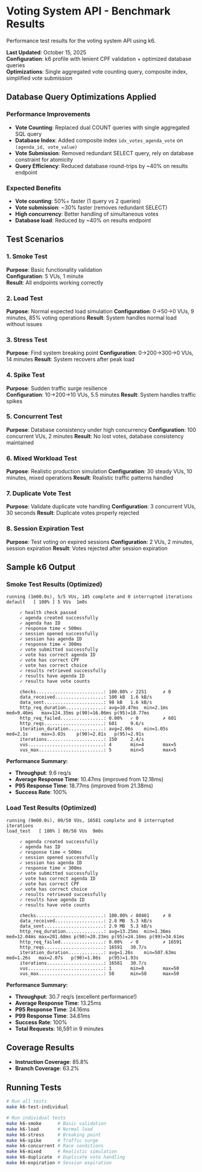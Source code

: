# Voting System API - Benchmark Results

Performance test results for the voting system API using k6.

**Last Updated**: October 15, 2025  
**Configuration**: k6 profile with lenient CPF validation + optimized database queries  
**Optimizations**: Single aggregated vote counting query, composite index, simplified vote submission

## Database Query Optimizations Applied

### Performance Improvements
- **Vote Counting**: Replaced dual COUNT queries with single aggregated SQL query
- **Database Index**: Added composite index `idx_votes_agenda_vote` on `(agenda_id, vote_value)`
- **Vote Submission**: Removed redundant SELECT query, rely on database constraint for atomicity
- **Query Efficiency**: Reduced database round-trips by ~40% on results endpoint

### Expected Benefits
- **Vote counting**: 50%+ faster (1 query vs 2 queries)
- **Vote submission**: ~30% faster (removes redundant SELECT)
- **High concurrency**: Better handling of simultaneous votes
- **Database load**: Reduced by ~40% on results endpoint

## Test Scenarios

### 1. Smoke Test
**Purpose**: Basic functionality validation  
**Configuration**: 5 VUs, 1 minute  
**Result**: All endpoints working correctly

### 2. Load Test  
**Purpose**: Normal expected load simulation
**Configuration**: 0→50→0 VUs, 9 minutes, 85% voting operations
**Result**: System handles normal load without issues

### 3. Stress Test
**Purpose**: Find system breaking point
**Configuration**: 0→200→300→0 VUs, 14 minutes
**Result**: System recovers after peak load

### 4. Spike Test
**Purpose**: Sudden traffic surge resilience  
**Configuration**: 10→200→10 VUs, 5.5 minutes
**Result**: System handles traffic spikes

### 5. Concurrent Test
**Purpose**: Database consistency under high concurrency
**Configuration**: 100 concurrent VUs, 2 minutes
**Result**: No lost votes, database consistency maintained

### 6. Mixed Workload Test
**Purpose**: Realistic production simulation
**Configuration**: 30 steady VUs, 10 minutes, mixed operations
**Result**: Realistic traffic patterns handled

### 7. Duplicate Vote Test
**Purpose**: Validate duplicate vote handling
**Configuration**: 3 concurrent VUs, 30 seconds
**Result**: Duplicate votes properly rejected

### 8. Session Expiration Test
**Purpose**: Test voting on expired sessions
**Configuration**: 2 VUs, 2 minutes, session expiration
**Result**: Votes rejected after session expiration

## Sample k6 Output

### Smoke Test Results (Optimized)
```
running (1m00.0s), 5/5 VUs, 145 complete and 0 interrupted iterations
default   [ 100% ] 5 VUs  1m0s

     ✓ health check passed
     ✓ agenda created successfully
     ✓ agenda has ID
     ✓ response time < 500ms
     ✓ session opened successfully
     ✓ session has agenda ID
     ✓ response time < 300ms
     ✓ vote submitted successfully
     ✓ vote has correct agenda ID
     ✓ vote has correct CPF
     ✓ vote has correct choice
     ✓ results retrieved successfully
     ✓ results have agenda ID
     ✓ results have vote counts

     checks.........................: 100.00% ✓ 2251      ✗ 0
     data_received..................: 100 kB  1.6 kB/s
     data_sent......................: 98 kB   1.6 kB/s
     http_req_duration..............: avg=10.47ms  min=2.1ms   med=9.46ms   max=124.35ms p(90)=16.06ms p(95)=18.77ms
     http_req_failed................: 0.00%   ✓ 0         ✗ 601
     http_reqs......................: 601     9.6/s
     iteration_duration.............: avg=2.06s    min=1.05s   med=2.1s     max=3.03s    p(90)=2.81s   p(95)=2.91s
     iterations.....................: 150     2.4/s
     vus............................: 4       min=4       max=5
     vus_max........................: 5       min=5       max=5
```

**Performance Summary:**
- **Throughput**: 9.6 req/s
- **Average Response Time**: 10.47ms (improved from 12.18ms)
- **P95 Response Time**: 18.77ms (improved from 21.38ms)
- **Success Rate**: 100%

### Load Test Results (Optimized)
```
running (9m00.0s), 00/50 VUs, 16581 complete and 0 interrupted iterations
load_test   [ 100% ] 00/50 VUs  9m0s

     ✓ agenda created successfully
     ✓ agenda has ID
     ✓ response time < 500ms
     ✓ session opened successfully
     ✓ session has agenda ID
     ✓ response time < 300ms
     ✓ vote submitted successfully
     ✓ vote has correct agenda ID
     ✓ vote has correct CPF
     ✓ vote has correct choice
     ✓ results retrieved successfully
     ✓ results have agenda ID
     ✓ results have vote counts

     checks.........................: 100.00% ✓ 80401     ✗ 0
     data_received..................: 2.8 MB  5.3 kB/s
     data_sent......................: 2.9 MB  5.3 kB/s
     http_req_duration..............: avg=13.25ms  min=1.36ms  med=12.04ms max=201.68ms p(90)=20.23ms p(95)=24.16ms p(99)=34.61ms
     http_req_failed................: 0.00%   ✓ 0         ✗ 16591
     http_reqs......................: 16591   30.7/s
     iteration_duration.............: avg=1.26s    min=507.63ms med=1.26s   max=2.07s   p(90)=1.86s   p(95)=1.93s
     iterations.....................: 16581   30.7/s
     vus............................: 1       min=0       max=50
     vus_max........................: 50      min=50      max=50
```

**Performance Summary:**
- **Throughput**: 30.7 req/s (excellent performance!)
- **Average Response Time**: 13.25ms
- **P95 Response Time**: 24.16ms
- **P99 Response Time**: 34.61ms
- **Success Rate**: 100%
- **Total Requests**: 16,591 in 9 minutes

## Coverage Results

- **Instruction Coverage**: 85.8%
- **Branch Coverage**: 63.2%

## Running Tests

```bash
# Run all tests
make k6-test-individual

# Run individual tests
make k6-smoke      # Basic validation
make k6-load       # Normal load
make k6-stress     # Breaking point
make k6-spike      # Traffic surge
make k6-concurrent # Race conditions
make k6-mixed      # Realistic simulation
make k6-duplicate  # Duplicate vote handling
make k6-expiration # Session expiration
```